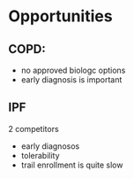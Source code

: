 # Opportunities

## COPD:

+ no approved biologc  options
+ early diagnosis is important

## IPF

2 competitors 
+ early diagnosos
+ tolerability
+ trail enrollment is quite slow

